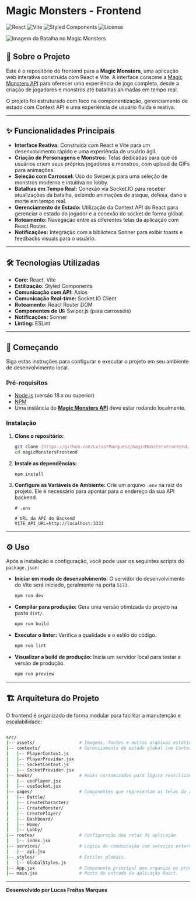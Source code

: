 # Magic Monsters - Frontend
![React](https://img.shields.io/badge/React-19-blue) ![Vite](https://img.shields.io/badge/Powered%20by-Vite-yellowgreen) ![Styled Components](https://img.shields.io/badge/Styled-💅-pink) ![License](https://img.shields.io/badge/License-ISC-lightgrey)

![Imagem da Batalha no Magic Monsters](https://res.cloudinary.com/dmvhqaow3/image/upload/v1753767874/6cd60baa-5ccd-4b3e-885c-affafa6f30c1.png)

## 📄 Sobre o Projeto

Este é o repositório do frontend para a **Magic Monsters**, uma aplicação web interativa construída com React e Vite. A interface consome a [Magic Monsters API](https://github.com/LucasFMarques2/magicMonstersApi) para oferecer uma experiência de jogo completa, desde a criação de jogadores e monstros até batalhas animadas em tempo real.

O projeto foi estruturado com foco na componentização, gerenciamento de estado com Context API e uma experiência de usuário fluida e reativa.

---

## ✨ Funcionalidades Principais

-   **Interface Reativa:** Construída com React e Vite para um desenvolvimento rápido e uma experiência de usuário ágil.
-   **Criação de Personagens e Monstros:** Telas dedicadas para que os usuários criem seus próprios jogadores e monstros, com upload de GIFs para animações.
-   **Seleção com Carrossel:** Uso do Swiper.js para uma seleção de monstros moderna e intuitiva no lobby.
-   **Batalhas em Tempo Real:** Conexão via Socket.IO para receber atualizações da batalha, exibindo animações de ataque, defesa, dano e morte em tempo real.
-   **Gerenciamento de Estado:** Utilização da Context API do React para gerenciar o estado do jogador e a conexão do socket de forma global.
-   **Roteamento:** Navegação entre as diferentes telas da aplicação com React Router.
-   **Notificações:** Integração com a biblioteca Sonner para exibir toasts e feedbacks visuais para o usuário.

---

## 🛠️ Tecnologias Utilizadas

-   **Core:** React, Vite
-   **Estilização:** Styled Components
-   **Comunicação com API:** Axios
-   **Comunicação Real-time:** Socket.IO Client
-   **Roteamento:** React Router DOM
-   **Componentes de UI:** Swiper.js (para carrosséis)
-   **Notificações:** Sonner
-   **Linting:** ESLint

---

## 🚀 Começando

Siga estas instruções para configurar e executar o projeto em seu ambiente de desenvolvimento local.

### Pré-requisitos

-   [Node.js](https://nodejs.org/) (versão 18.x ou superior)
-   [NPM](https://www.npmjs.com/)
-   Uma instância do **[Magic Monsters API](https://github.com/LucasFMarques2/magicMonstersApi)** deve estar rodando localmente.

### Instalação

1.  **Clone o repositório:**
    ```bash
    git clone [https://github.com/LucasFMarques2/magicMonstersFrontend.git](https://github.com/LucasFMarques2/magicMonstersFrontend.git)
    cd magicMonstersFrontend
    ```

2.  **Instale as dependências:**
    ```bash
    npm install
    ```

3.  **Configure as Variáveis de Ambiente:**
    Crie um arquivo `.env` na raiz do projeto. Ele é necessário para apontar para o endereço da sua API backend.

    ```
    # .env

    # URL da API do Backend
    VITE_API_URL=http://localhost:3333
    ```

---

## ⚙️ Uso

Após a instalação e configuração, você pode usar os seguintes scripts do `package.json`:

-   **Iniciar em modo de desenvolvimento:**
    O servidor de desenvolvimento do Vite será iniciado, geralmente na porta `5173`.
    ```bash
    npm run dev
    ```

-   **Compilar para produção:**
    Gera uma versão otimizada do projeto na pasta `dist/`.
    ```bash
    npm run build
    ```

-   **Executar o linter:**
    Verifica a qualidade e o estilo do código.
    ```bash
    npm run lint
    ```

-   **Visualizar a build de produção:**
    Inicia um servidor local para testar a versão de produção.
    ```bash
    npm run preview
    ```

---

## 🏗️ Arquitetura do Projeto

O frontend é organizado de forma modular para facilitar a manutenção e escalabilidade:
 ```bash

src/
|-- assets/                 # Imagens, fontes e outros arquivos estáticos.
|-- contexts/               # Gerenciamento de estado global com Context API.
|   |-- PlayerContext.js
|   |-- PlayerProvider.jsx
|   |-- SocketContext.js
|   |-- SocketProvider.jsx
|-- hooks/                  # Hooks customizados para lógica reutilizável.
|   |-- usePlayer.jsx
|   |-- useSocket.jsx
|-- pages/                  # Componentes que representam as telas da aplicação.
|   |-- Battle/
|   |-- CreateCharacter/
|   |-- CreateMonster/
|   |-- CreatePlayer/
|   |-- Dashboard/
|   |-- Home/
|   |-- Lobby/
|-- routes/                 # Configuração das rotas da aplicação.
|   |-- index.jsx
|-- services/               # Lógica de comunicação com serviços externos.
|   |-- api.jsx
|-- styles/                 # Estilos globais.
|   |-- GlobalStyles.js
|-- App.jsx                 # Componente principal que organiza os providers e rotas.
|-- main.jsx                # Ponto de entrada da aplicação React.

 ```
---
**Desenvolvido por Lucas Freitas Marques**
